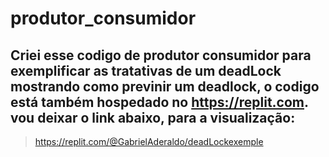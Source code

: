 # produtor_consumidor

## Criei esse codigo de produtor consumidor para exemplificar as tratativas de um deadLock mostrando como previnir um deadlock, o codigo está também hospedado no https://replit.com. vou deixar o link abaixo, para a visualização:
> https://replit.com/@GabrielAderaldo/deadLockexemple